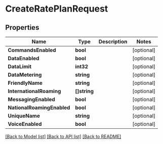 # CreateRatePlanRequest

## Properties

Name | Type | Description | Notes
------------ | ------------- | ------------- | -------------
**CommandsEnabled** | **bool** |  | [optional] 
**DataEnabled** | **bool** |  | [optional] 
**DataLimit** | **int32** |  | [optional] 
**DataMetering** | **string** |  | [optional] 
**FriendlyName** | **string** |  | [optional] 
**InternationalRoaming** | **[]string** |  | [optional] 
**MessagingEnabled** | **bool** |  | [optional] 
**NationalRoamingEnabled** | **bool** |  | [optional] 
**UniqueName** | **string** |  | [optional] 
**VoiceEnabled** | **bool** |  | [optional] 

[[Back to Model list]](../README.md#documentation-for-models) [[Back to API list]](../README.md#documentation-for-api-endpoints) [[Back to README]](../README.md)


